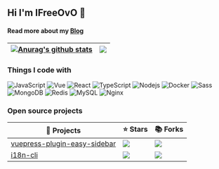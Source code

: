 ## Hi I'm IFreeOvO 👋

#### Read more about my [Blog](https://ifreeovo.xyz/blog/index.html)

| <a href="https://ifreeovo.xyz/blog/index.html"><img align="center" src="https://github-readme-stats.vercel.app/api?username=IFreeOvO&show_icons=true&include_all_commits=true&theme=buefy&hide_border=true" alt="Anurag's github stats" /></a> | <a href="https://ifreeovo.xyz/blog/index.html"><img align="center" src="https://github-readme-stats.vercel.app/api/top-langs/?username=IFreeOvO&layout=compact&theme=buefy&hide_border=true" /></a> |
| ------------------------------------------------------------------------------------------------------------------------------------------------------------------------------------------------------------------------------- | ------------------------------------------------------------------------------------------------------------------------------------------------------------------------------------ |

### Things I code with
![JavaScript](https://img.shields.io/badge/-JavaScript-black?style=flat-square&logo=javascript)
![Vue](https://img.shields.io/badge/-Vue-CCFFD8?style=flat-square&logo=Vue.js)
![React](https://img.shields.io/badge/-React-45b8d8?style=flat-square&logo=react&logoColor=white)
![TypeScript](https://img.shields.io/badge/-TypeScript-007ACC?style=flat-square&logo=typescript&logoColor=white)
![Nodejs](https://img.shields.io/badge/-Nodejs-43853d?style=flat-square&logo=Node.js&logoColor=white)
![Docker](https://img.shields.io/badge/-Docker-46a2f1?style=flat-square&logo=docker&logoColor=white)
![Sass](https://img.shields.io/badge/-Sass-CC6699?style=flat-square&logo=sass&logoColor=white)
![MongoDB](https://img.shields.io/badge/-MongoDB-13aa52?style=flat-square&logo=mongodb&logoColor=white)
![Redis](https://img.shields.io/badge/-Redis-FFD7D5?style=flat-square&logo=Redis)
![MySQL](https://img.shields.io/badge/-MySQL-b6e3ff?style=flat-square&logo=MySQL)
![Nginx](https://img.shields.io/badge/-Nginx-green?style=flat-square&logo=Nginx)

### Open source projects
|  🎁 Projects   | ⭐ Stars  | 📚 Forks  |
|  ----  | ----  |----  |
| [vuepress-plugin-easy-sidebar](https://github.com/IFreeOvO/vuepress-plugin-easy-sidebar)  | ![](https://img.shields.io/github/stars/IFreeOvO/vuepress-plugin-easy-sidebar?style=flat-square&labelColor=343b41) |![](https://img.shields.io/github/forks/IFreeOvO/vuepress-plugin-easy-sidebar?style=flat-square&labelColor=343b41) |
| [i18n-cli](https://github.com/IFreeOvO/i18n-cli)  | ![](https://img.shields.io/github/stars/IFreeOvO/i18n-cli?style=flat-square&labelColor=343b41) |![](https://img.shields.io/github/forks/IFreeOvO/i18n-cli?style=flat-square&labelColor=343b41) |



